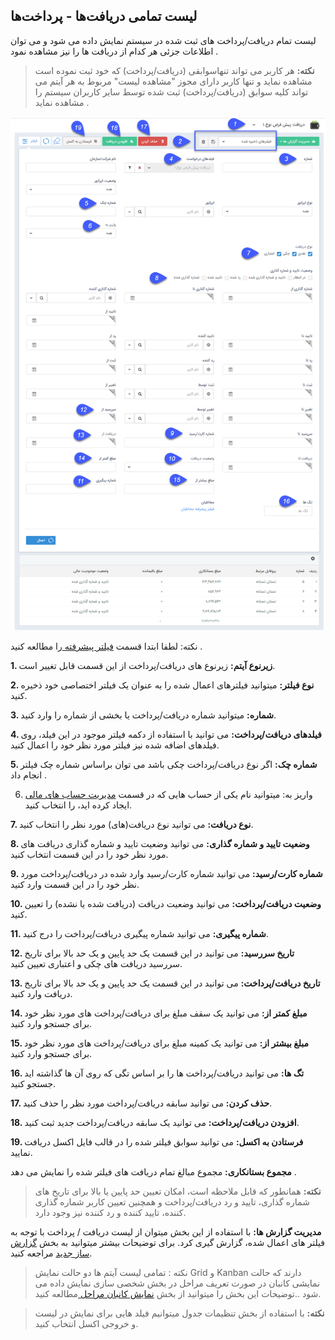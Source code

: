 ##  لیست تمامی دریافت‌ها - پرداخت‌ها 

لیست تمام دریافت/پرداخت های ثبت شده در سیستم نمایش داده می شود و می توان اطلاعات جزئی هر کدام از دریافت ها را نیز مشاهده نمود .

> **نکته:** هر کاربر می تواند تنهاسوابقی (دریافت/پرداخت) که خود ثبت نموده است مشاهده نماید و تنها کاربر دارای مجوز "مشاهده لیست" مربوط به هر  آیتم می تواند کلیه سوابق (دریافت/پرداخت) ثبت شده توسط سایر کاربران سیستم را مشاهده نماید .

![](daryaft.png)



نکته: لطفا ابتدا قسمت [ فیلتر پیشرفته ](https://github.com/1stco/PayamGostarDocs/blob/master/help%202.5.4/Customer-relationship-management/Advanced-filter/Advanced-filter.md) را مطالعه کنید .  


**1. زیرنوع آیتم:** زیرنوع های دریافت/پرداخت از این قسمت قابل تغییر است.

**2. نوع فیلتر:** میتوانید فیلترهای اعمال شده را به عنوان یک فیلتر اختصاصی خود ذخیره کنید.

**3. شماره:** میتوانید شماره دریافت/پرداخت یا بخشی از شماره را وارد کنید.

**4. فیلدهای دریافت/پرداخت:** می توانید با استفاده از دکمه فیلتر موجود در این فیلد، روی فیلدهای اضافه شده نیز فیلتر مورد نظر خود را اعمال کنید.

**5. شماره چک:**  اگر نوع دریافت/پرداخت چکی باشد می توان براساس شماره چک فیلتر انجام داد . 

6. واریز به: میتوانید نام یکی از حساب هایی که در قسمت [مدیریت حساب های مالی ](https://github.com/1stco/PayamGostarDocs/blob/master/help%202.5.4/Basic-Information/Financial-account-management/Financial-account-management.md)ایجاد کرده اید، را انتخاب کنید.

**7. نوع دریافت:** می توانید نوع دریافت(های) مورد نظر را انتخاب کنید.

**8. وضعیت تایید و شماره گذاری:** می توانید وضعیت تایید و شماره گذاری دریافت های مورد نظر خود را در این قسمت انتخاب کنید.

**9. شماره کارت/رسید:** می توانید شماره کارت/رسید وارد شده در دریافت/پرداخت مورد نظر خود را در این قسمت وارد کنید.

**10. وضعیت دریافت/پرداخت:** می توانید وضعیت دریافت (دریافت شده یا نشده) را تعیین کنید.

**11. شماره پیگیری:** می توانید شماره پیگیری دریافت/پرداخت را درج کنید.

**12. تاریخ سررسید:** می توانید در این قسمت یک حد پایین و یک حد بالا برای تاریخ سررسید دریافت های چکی و اعتباری تعیین کنید.

**13. تاریخ دریافت/پرداخت:** می توانید در این قسمت یک حد پایین و یک حد بالا برای تاریخ دریافت وارد کنید.

**14. مبلغ کمتر از:** می توانید یک سقف مبلغ برای دریافت/پرداخت های مورد نظر خود برای جستجو وارد کنید.

**15. مبلغ بیشتر از:** می توانید یک کمینه مبلغ برای دریافت/پرداخت های مورد نظر خود برای جستجو وارد کنید.

**16. تگ ها:** می توانید دریافت/پرداخت ها را بر اساس تگی که روی آن ها گذاشته اید جستجو کنید.

**17. حذف کردن:** می توانید سابقه دریافت/پرداخت مورد نظر را حذف کنید.

**18. افزودن دریافت/پرداخت:** می توانید یک سابقه دریافت/پرداخت جدید ثبت کنید.

**19. فرستادن به اکسل:** می توانید سوابق فیلتر شده را در قالب فایل اکسل دریافت نمایید.

**مجموع بستانکاری:** مجموع مبالغ تمام دریافت های فیلتر شده را نمایش می دهد .

> **نکته:** همانطور که قابل ملاحظه است، امکان تعیین حد پایین یا بالا برای تاریخ های شماره گذاری، تایید و رد دریافت/پرداخت و همچنین تعیین کاربر شماره گذاری کننده، تایید کننده و رد کننده نیز وجود دارد.



**مدیریت گزارش ها:**  با استفاده از این بخش میتوان از لیست دریافت / پرداخت با توجه به فیلتر های اعمال شده، گزارش گیری کرد. برای توضیحات بیشتر میتوانید به بخش [گزارش ساز جدید](https://github.com/1stco/PayamGostarDocs/blob/master/help%202.5.4/Management-and-reports/Report-Builder/Report-Builder.md) مراجعه کنید.

> نکته : تمامی لیست آیتم ها دو حالت نمایش Grid و Kanban دارند که حالت نمایشی کانبان در صورت تعریف مراحل در بخش شخصی سازی نمایش داده می شود ..توضیحات این بخش را میتوانید از بخش [نمایش کانبان مراحل ](https://github.com/1stco/PayamGostarDocs/blob/master/help2.5.4/Settings/Personalization-crm/Overview/General-information/leveling/leveling.md)مطالعه کنید.


> **نکته:**  با استفاده از بخش تنظیمات جدول میتوانیم فیلد هایی برای نمایش در لیست و خروجی اکسل انتخاب کنید.

